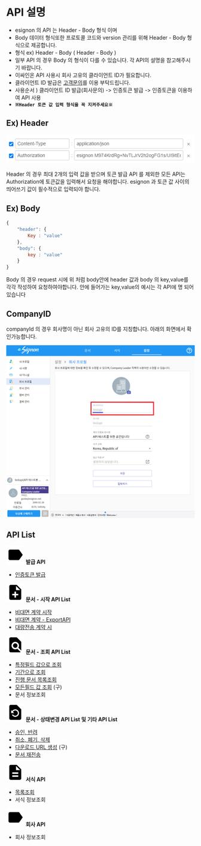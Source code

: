 # API 설명

* esignon 의 API 는 Header - Body 형식 이며 
* Body 데이터 형식또한 프로토콜 코드와 version 관리를 위해 Header - Body 형식으로 제공합니다.
* 형식 ex\) Header - Body \( Header - Body \)
* 일부 API 의 경우 Body 의 형식이 다를 수 있습니다. 각 API의 설명을 참고해주시기 바랍니다.
* 이싸인온 API 사용시 회사 고유의 클라이언트 ID가 필요합니다.  
* 클라이언트 ID 발급은 [고객문의](https://esignon.net/customer/)를 이용 부탁드립니다.
* 사용순서 \) 클라이언트 ID 발급\(회사문의\) -&gt; 인증토큰 발급 -&gt; 인증토큰을 이용하여 API 사용
* **`※Header 토큰 값 입력 형식을 꼭 지켜주세요※`**

## Ex\) Header

![](.gitbook/assets/head.png)

Header 의 경우 최대 2개의 입력 값을 받으며 토큰 발급 API 를 제외한 모든 API는 Authorization에 토큰값을 입력해서 요청을 해야합니다. esignon 과 토큰 값 사이의 띄어쓰기 값이 필수적으로 입력되야 합니다.

## Ex\) Body

```jsx
{
    "header": {
        Key : "value"
    },
    "body": {
        key : "value"
    }
}
```

Body 의 경우 request 시에 위 처럼 body안에 header 값과 body 의 key,value를 각각 작성하여 요청하여야합니다. 안에 들어가는 key,value의 예시는 각 API에 명 되어있습니다

## CompanyID 

companyId 의 경우 회사명이 아닌 회사 고유의 ID를 지칭합니다. 아래의 화면에서 확인가능합니다.

![](.gitbook/assets/compid.png)

## API List

![](.gitbook/assets/label_black_48x48.png) **발급 API**

* [인증토큰 발급 ](https://api.esignon.net/issued/token)

![](.gitbook/assets/note_add_black_48x48.png) **문서 - 시작 API List**

* [비대면 계약 시작](https://api.esignon.net/workflow/start/nonfacestart)
* [비대면 계약 - ExportAPI](https://api.esignon.net/workflow/start/exportapi)
* [대량전송 계약 시](https://api.esignon.net/workflow/start/bulkstart)

![](.gitbook/assets/find_in_page_black_48x48.png) **문서 - 조회 API List**

* [특정필드 값으로 조회](https://api.esignon.net/workflow/view/readbyfiled)
* [기간으로 조회](https://api.esignon.net/workflow/view/readbydate)
* [진행 문서 목록조회](https://api.esignon.net/workflow/view/readallworkflow)
* [모든필드 값 조회](https://api.esignon.net/v/kor_20210407/workflow/view/searchall) \(구\)
* 문서 정보조회

![](.gitbook/assets/restore_page_black_48x48.png) **문서 - 상태변경 API List 및 기타 API List**

* [승인, 반려](https://api.esignon.net/workflow/modify/reject)
* [취소, 폐기, 삭제](https://api.esignon.net/workflow/modify/cancel)
* [다운로드 URL 생성](https://api.esignon.net/v/kor_20210407/workflow/downloadurl) \(구\) 
* [문서 재전송](https://api.esignon.net/workflow/remind)

![](.gitbook/assets/description_black_48x48.png) **서식  API**

* [목록조회](https://api.esignon.net/template/readdocument)
* 서식 정보조회 

![](.gitbook/assets/label_black_48x48.png) **회사  API**

* 회사 정보조회 

